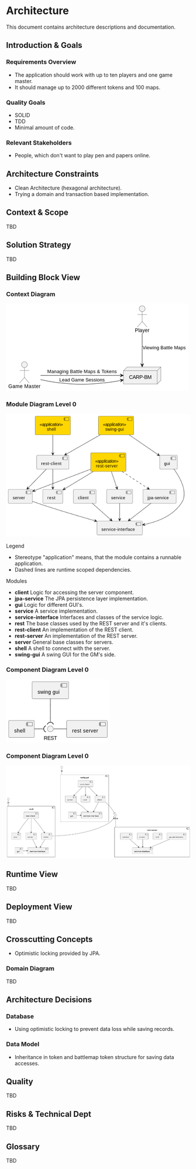 # Architecture 

This document contains architecture descriptions and documentation.


## Introduction & Goals

### Requirements Overview

* The application should work with up to ten players and one game master.
* It should manage up to 2000 different tokens and 100 maps.


### Quality Goals

* SOLID
* TDD
* Minimal amount of code.


### Relevant Stakeholders

* People, which don't want to play pen and papers online.


## Architecture Constraints

* Clean Architecture (hexagonal architecture).
* Trying a domain and transaction based implementation.


## Context & Scope

TBD


## Solution Strategy

TBD


## Building Block View

### Context Diagram

![context diagram](./context-diagram.png)


### Module Diagram Level 0

![module diagram (level 0)](./module-diagram.png)

Legend
* Stereotype "application" means, that the module contains a runnable application.
* Dashed lines are runtime scoped dependencies.

Modules
* **client** Logic for accessing the server component.
* **jpa-service** The JPA persistence layer implementation.
* **gui** Logic for different GUI's.
* **service** A service implementation.
* **service-interface** Interfaces and classes of the service logic.
* **rest** The base classes used by the REST server and it's clients.
* **rest-client** An implementation of the REST client.
* **rest-server** An implementation of the REST server.
* **server** General base classes for servers.
* **shell** A shell to connect with the server.
* **swing-gui** A swing GUI for the GM's side.

### Component Diagram Level 0

![collaboration diagram (level 0)](./component-diagram-level-0.png)


### Component Diagram Level 0

![Component diagram (level 1)](./component-diagram-level-1.png)


## Runtime View

TBD


## Deployment View

TBD


## Crosscutting Concepts

* Optimistic locking provided by JPA.


### Domain Diagram

TBD


## Architecture Decisions

### Database

* Using optimistic locking to prevent data loss while saving records.

### Data Model

* Inheritance in token and battlemap token structure for saving data accesses.


## Quality

TBD


## Risks & Technical Dept

TBD


## Glossary

TBD